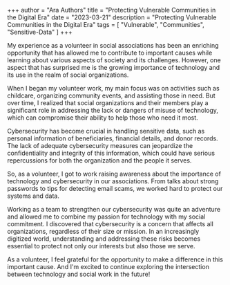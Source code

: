 +++
author = "Ara Authors"
title = "Protecting Vulnerable Communities in the Digital Era"
date = "2023-03-21"
description = "Protecting Vulnerable Communities in the Digital Era"
tags = [
    "Vulnerable", "Communities", "Sensitive-Data"
]
+++

My experience as a volunteer in social associations has been an enriching opportunity that has allowed me to contribute to important causes while learning about various aspects of society and its challenges. However, one aspect that has surprised me is the growing importance of technology and its use in the realm of social organizations.

When I began my volunteer work, my main focus was on activities such as childcare, organizing community events, and assisting those in need. But over time, I realized that social organizations and their members play a significant role in addressing the lack or dangers of misuse of technology, which can compromise their ability to help those who need it most.

Cybersecurity has become crucial in handling sensitive data, such as personal information of beneficiaries, financial details, and donor records. The lack of adequate cybersecurity measures can jeopardize the confidentiality and integrity of this information, which could have serious repercussions for both the organization and the people it serves.

So, as a volunteer, I got to work raising awareness about the importance of technology and cybersecurity in our associations. From talks about strong passwords to tips for detecting email scams, we worked hard to protect our systems and data.

Working as a team to strengthen our cybersecurity was quite an adventure and allowed me to combine my passion for technology with my social commitment. I discovered that cybersecurity is a concern that affects all organizations, regardless of their size or mission. In an increasingly digitized world, understanding and addressing these risks becomes essential to protect not only our interests but also those we serve.

As a volunteer, I feel grateful for the opportunity to make a difference in this important cause. And I'm excited to continue exploring the intersection between technology and social work in the future!

